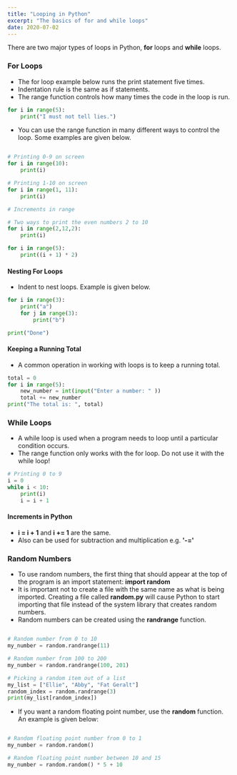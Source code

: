 ```yaml
---
title: "Looping in Python"
excerpt: "The basics of for and while loops"
date: 2020-07-02
---
```


There are two major types of loops in Python, **for** loops and **while** loops.

### For Loops

- The for loop example below runs the print statement five times.
- Indentation rule is the same as if statements.
- The range function controls how many times the code in the loop is run.

```python
for i in range(5):
    print("I must not tell lies.")
```

- You can use the range function in many different ways to control the loop. Some examples are given below.

```python

# Printing 0-9 on screen
for i in range(10):
    print(i)

# Printing 1-10 on screen
for i in range(1, 11):
    print(i)

# Increments in range

# Two ways to print the even numbers 2 to 10
for i in range(2,12,2):
    print(i)

for i in range(5):
    print((i + 1) * 2)        


```

#### Nesting For Loops

- Indent to nest loops. Example is given below.

```python
for i in range(3):
    print("a")
    for j in range(3):
        print("b")

print("Done")
```

#### Keeping a Running Total

- A common operation in working with loops is to keep a running total.

```python
total = 0
for i in range(5):
    new_number = int(input("Enter a number: " ))
    total += new_number
print("The total is: ", total)
```

### While Loops

-  A while loop is used when a program needs to loop until a particular condition occurs.
- The range function only works with the for loop. Do not use it with the while loop!

```python
# Printing 0 to 9
i = 0
while i < 10:
    print(i)
    i = i + 1


```

#### Increments in Python

- **i = i + 1** and **i += 1** are the same.
- Also can be used for subtraction and multiplication e.g. **'-='**

### Random Numbers

- To use random numbers, the first thing that should appear at the top of the program is an import statement: **import random**
- It is important not to create a file with the same name as what is being imported. Creating a file called **random.py** will cause Python to start importing that file instead of the system library that creates random numbers.
- Random numbers can be created using the **randrange** function.

```python

# Random number from 0 to 10
my_number = random.randrange(11)

# Random number from 100 to 200
my_number = random.randrange(100, 201)

# Picking a random item out of a list
my_list = ["Ellie", "Abby", "Fat Geralt"]
random_index = random.randrange(3)
print(my_list[random_index])
```

- If you want a random floating point number, use the **random** function. An example is given below:

```python

# Random floating point number from 0 to 1
my_number = random.random()

# Random floating point number between 10 and 15
my_number = random.random() * 5 + 10
```

